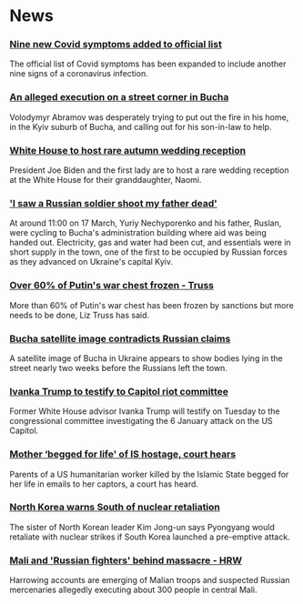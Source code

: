 # News
### [Nine new Covid symptoms added to official list](https://www.bbc.com/news/health-60982070)
The official list of Covid symptoms has been expanded to include another nine signs of a coronavirus infection.
### [An alleged execution on a street corner in Bucha](https://www.bbc.com/news/world-europe-61003878)
Volodymyr Abramov was desperately trying to put out the fire in his home, in the Kyiv suburb of Bucha, and calling out for his son-in-law to help. 
### [White House to host rare autumn wedding reception](https://www.bbc.com/news/world-us-canada-60999246)
President Joe Biden and the first lady are to host a rare wedding reception at the White House for their granddaughter, Naomi. 
### ['I saw a Russian soldier shoot my father dead'](https://www.bbc.com/news/world-europe-60989121)
At around 11:00 on 17 March, Yuriy Nechyporenko and his father, Ruslan, were cycling to Bucha's administration building where aid was being handed out. Electricity, gas and water had been cut, and essentials were in short supply in the town, one of the first to be occupied by Russian forces as they advanced on Ukraine's capital Kyiv.  
### [Over 60% of Putin's war chest frozen - Truss](https://www.bbc.com/news/uk-60997622)
More than 60% of Putin's war chest has been frozen by sanctions but more needs to be done, Liz Truss has said.
### [Bucha satellite image contradicts Russian claims](https://www.bbc.com/news/60981238)
A satellite image of Bucha in Ukraine appears to show bodies lying in the street nearly two weeks before the Russians left the town.
### [Ivanka Trump to testify to Capitol riot committee](https://www.bbc.com/news/world-us-canada-61004345)
Former White House advisor Ivanka Trump will testify on Tuesday to the congressional committee investigating the 6 January attack on the US Capitol. 
### [Mother ‘begged for life' of IS hostage, court hears](https://www.bbc.com/news/world-us-canada-61003674)
Parents of a US humanitarian worker killed by the Islamic State begged for her life in emails to her captors, a court has heard.
### [North Korea warns South of nuclear retaliation](https://www.bbc.com/news/world-asia-60992313)
The sister of North Korean leader Kim Jong-un says Pyongyang would retaliate with nuclear strikes if South Korea launched a pre-emptive attack.
### [Mali and 'Russian fighters' behind massacre - HRW](https://www.bbc.com/news/world-africa-60997602)
Harrowing accounts are emerging of Malian troops and suspected Russian mercenaries allegedly executing about 300 people in central Mali.
